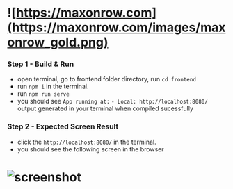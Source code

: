 # ![https://maxonrow.com](https://maxonrow.com/images/maxonrow_gold.png)

### Step 1 - Build & Run

- open terminal, go to frontend folder directory, run `cd frontend`
- run `npm i` in the terminal.
- run `npm run serve`
- you should see 
  `App running at:`
  `- Local: http://localhost:8080/ ` output generated in your terminal when compiled sucessfully

### Step 2 - Expected Screen Result

- click the `http://localhost:8080/` in the terminal.
- you should see the following screen in the browser

# ![screenshot](https://github.com/maxonrow/challenge-credential/blob/development/frontend/Screenshot.png)
